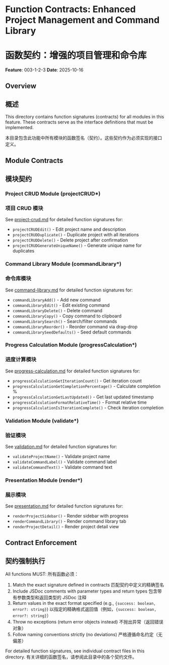# Function Contracts: Enhanced Project Management and Command Library
# 函数契约：增强的项目管理和命令库

**Feature**: 003-1-2-3
**Date**: 2025-10-16

## Overview
## 概述

This directory contains function signatures (contracts) for all modules in this feature. These contracts serve as the interface definitions that must be implemented.

本目录包含此功能中所有模块的函数签名（契约）。这些契约作为必须实现的接口定义。

## Module Contracts
## 模块契约

### Project CRUD Module (projectCRUD*)
### 项目 CRUD 模块

See [project-crud.md](./project-crud.md) for detailed function signatures for:
- `projectCRUDEdit()` - Edit project name and description
- `projectCRUDDuplicate()` - Duplicate project with all iterations
- `projectCRUDDelete()` - Delete project after confirmation
- `projectCRUDGenerateUniqueName()` - Generate unique name for duplicates

### Command Library Module (commandLibrary*)
### 命令库模块

See [command-library.md](./command-library.md) for detailed function signatures for:
- `commandLibraryAdd()` - Add new command
- `commandLibraryEdit()` - Edit existing command
- `commandLibraryDelete()` - Delete command
- `commandLibraryCopy()` - Copy command to clipboard
- `commandLibrarySearch()` - Search/filter commands
- `commandLibraryReorder()` - Reorder command via drag-drop
- `commandLibrarySeedDefaults()` - Seed default commands

### Progress Calculation Module (progressCalculation*)
### 进度计算模块

See [progress-calculation.md](./progress-calculation.md) for detailed function signatures for:
- `progressCalculationGetIterationCount()` - Get iteration count
- `progressCalculationGetCompletionPercentage()` - Calculate completion %
- `progressCalculationGetLastUpdated()` - Get last updated timestamp
- `progressCalculationFormatRelativeTime()` - Format relative time
- `progressCalculationIsIterationComplete()` - Check iteration completion

### Validation Module (validate*)
### 验证模块

See [validation.md](./validation.md) for detailed function signatures for:
- `validateProjectName()` - Validate project name
- `validateCommandLabel()` - Validate command label
- `validateCommandText()` - Validate command text

### Presentation Module (render*)
### 展示模块

See [presentation.md](./presentation.md) for detailed function signatures for:
- `renderProjectSidebar()` - Render sidebar with progress
- `renderCommandLibrary()` - Render command library tab
- `renderProjectDetail()` - Render project detail view

## Contract Enforcement
## 契约强制执行

All functions MUST:
所有函数必须：
1. Match the exact signature defined in contracts
   匹配契约中定义的精确签名
2. Include JSDoc comments with parameter types and return types
   包含带有参数类型和返回类型的 JSDoc 注释
3. Return values in the exact format specified (e.g., `{success: boolean, error?: string}`)
   以指定的精确格式返回值（例如，`{success: boolean, error?: string}`）
4. Throw no exceptions (return error objects instead)
   不抛出异常（返回错误对象）
5. Follow naming conventions strictly (no deviations)
   严格遵循命名约定（无偏差）

For detailed function signatures, see individual contract files in this directory.
有关详细的函数签名，请参阅此目录中的各个契约文件。
